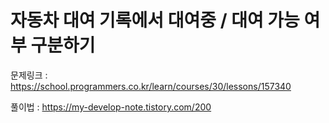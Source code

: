 # 자동차 대여 기록에서 대여중 / 대여 가능 여부 구분하기

문제링크 : https://school.programmers.co.kr/learn/courses/30/lessons/157340

풀이법 : https://my-develop-note.tistory.com/200